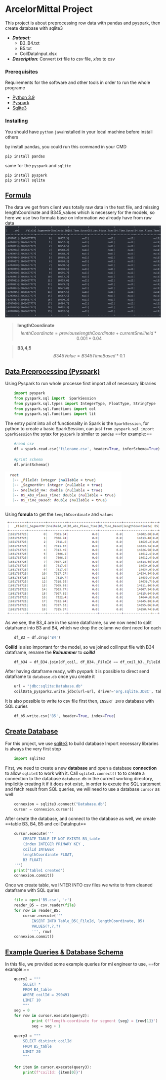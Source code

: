 # ArcelorMittal Project

This project is about preprocessing row data with pandas and pyspark, then create database with sqlite3
- ***Dataset:*** 
    - B3_B4.txt  
    - B5.txt 
    - CoilDataInput.xlsx
- ***Description:*** Convert *txt* file to *csv* file, *xlsx* to csv



### Prerequisites

Requirements for the software and other tools in order to run the whole programe
- [Python 3.9](https://www.python.org/downloads/)
- [Pyspark](https://spark.apache.org/docs/latest/api/python/getting_started/install.html)
- [Sqlite3](https://www.sqlite.org/download.html)

### Installing

You should have `python` `java`installed in your local machine before install others

by install pandas, you could run this command in your CMD

    pip install pandas

same for the `pyspark` and `sqlite`

    pip install pyspark
    pip install sqlite


## [Formula](RawData_Processing/RawData_Processing_B3B4.ipynb)

The data we get from client was totally raw data in the text file, and missing lengthCoordinate and B345_values which is necessery for the models, so here we use two formula base on information we already have from raw data
![image info](images/columns_from_raw_B34.png)
> **lengthCoordinate**
> $$ lenthCoordinate = previouse lengthCoordinate +  currentSneilheid * 0.001 * 0.04$$

> **B3,4,5**
> $$ B345Value = B345TimeBased * 0.1  $$


## [Data Preprocessing (Pyspark)](clean-row-data/B345_seperated_csv_preprocessing_spark.ipynb)
Using Pyspark to run whole processe
first import all of necessary libraries
```python
    import pyspark
    from pyspark.sql import  SparkSession
    from pyspark.sql.types import IntegerType, FloatType, StringType
    from pyspark.sql.functions import col
    from pyspark.sql.functions import lit
```
The entry point into all of functionality in Spark is the `SparkSession`, for python to create a basic SparkSession, can just `from pyspark.sql import  SparkSession` 
the sytax for `pyspark` is similar to `pandas`
==for example:==

```python
    #read csv
    df = spark.read.csv('filename.csv', header=True, inferSchema=True)

    #print schema
    df.printSchema()
```
![image info](images/schema.png)

Using **fomula** to get the `lengthCoordinate` and `values`

![image info](images/lengthCoordinate_add.png)

As we see, the B3_4 are in the same dataframe, so we now need to split dataframe into B3 and B4, which we drop the column we dont need for each
```python
    df_B3 = df.drop('B4')
```

**CoilId** is also important for the model, so we joined coilInput file with B34 dataframe, rename the ***Rolnummer*** to ***coilId***
```python
    df_b34 = df_B34.join(df_coil, df_B34._FileId == df_coil_b3._FileId, how='right')
```

After having dataframe ready, with pyspark it is possible to direct send dataframe to `database.db` once you create it
```python
    url = "jdbc:sqlite:Database.db"
    coilData_pyspark2.write.jdbc(url=url, driver='org.sqlite.JDBC', table='B5')
```
It is also possible to write to csv file first then, `INSERT INTO` database with SQL quries
```python
    df_b5.write.csv('B5', header=True, index=True)
```

## [Create Database](database/database.ipynb)
For this project, we use [sqlite3](https://docs.python.org/3/library/sqlite3.html#tutorial) to build database
Import necessary libraries is always the very first step
```python
    import sqlite3
```

First, we need to create a new **database** and open a database **connection** to allow `sqlite3` to work with it. Call `sqlite3.connect()` to to create a connection to the database `database.db` in the current working directory, implicitly creating it if it does not exist:, in order to excute the SQL statement and fetch result from SQL queries, we will need to use a database `cursor` as well
```python
    connexion = sqlite3.connect("Database.db")
    cursor = connexion.cursor()
```
After create the database, and connect to the database as well, we create ==table B3, B4, B5 and coilDataInput==
```python
    cursor.execute('''
        CREATE TABLE IF NOT EXISTS B3_table
        (index INTEGER PRIMARY KEY ,
        coilId INTEGER
        lengthCoordinate FLOAT,
        B3 FLOAT)
    ''')
    print("table1 created")
    connexion.commit()
```
Once we create table, we INTER INTO csv files we write to from cleaned dataframe with SQL quries
```python
    file = open('B5.csv', 'r')
    reader_B5 = csv.reader(file)
    for row in reader_B5:
        cursor.execute('''
            INSERT INTO Table_B5(_FileId, lengthCoordinate, B5)
            VALUES(?,?,?)
            ''', row)
    connexion.commit()
```



## [Example Queries & Database Schema](Example_Queries/Example_Queries.ipynb)

In this file, we provided some example queries for ml engineer to use, 
==for example:==
```python
    query2 = """
        SELECT *
        FROM B4_table
        WHERE coilId = 290491
        LIMIT 10
        """
    seg = 0
    for row in cursor.execute(query2):
            print (f"length-coordinate for segment {seg} = {row[1]}")
            seg = seg + 1
```
```python
    query3 = """ 
        SELECT distinct coilId
        FROM B5_table
        LIMIT 20
        """

    for item in cursor.execute(query3):
        print(f"coilId: {item[0]}")
```



